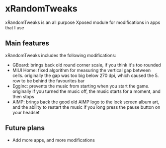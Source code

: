 # xRandomTweaks
xRandomTweaks is an all purpose Xposed module for modifications in apps that I use
## Main features
xRandomTweaks includes the following modifications:
- GBoard: brings back old round corner scale, if you think it's too rounded
- MIUI Home: fixed algorithm for measuring the vertical gap between cells. originally the gap was too big below 270 dpi, which caused the 5. row to be behind the favourites bar
- EggInc: prevents the music from starting when you start the game. originally if you turned the music off, the music starts for a moment, and then stops
- AIMP: brings back the good old AIMP logo to the lock screen album art, and the ability to restart the music if you long press the pause button on your headset
## Future plans
- Add more apps, and more modifications
